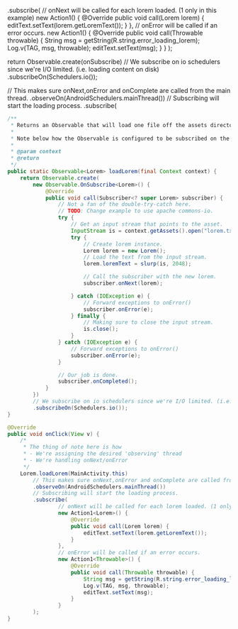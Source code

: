 .subscribe(
    // onNext will be called for each lorem loaded. (1 only in this example)
    new Action1<Lorem>() {
        @Override
        public void call(Lorem lorem) {
            editText.setText(lorem.getLoremText());
        }
    },
    // onError will be called if an error occurs.
    new Action1<Throwable>() {
        @Override
        public void call(Throwable throwable) {
            String msg = getString(R.string.error_loading_lorem);
            Log.v(TAG, msg, throwable);
            editText.setText(msg);
        }
    }
);


return Observable.create(onSubscribe)
// We subscribe on io schedulers since we're I/O limited. (i.e. loading content on disk)
.subscribeOn(Schedulers.io());

// This makes sure onNext,onError and onComplete are called from the main thread.
.observeOn(AndroidSchedulers.mainThread())
// Subscribing will start the loading process.
.subscribe(

```java
/**
 * Returns an Observable that will load one file off the assets directory. (lorem.txt)
 *
 * Note below how the Observable is configured to be subscribed on the io thread.
 *
 * @param context
 * @return
 */
public static Observable<Lorem> loadLorem(final Context context) {
	return Observable.create(
		new Observable.OnSubscribe<Lorem>() {
			@Override
			public void call(Subscriber<? super Lorem> subscriber) {
				// Not a fan of the double-try-catch here.
				// TODO: Change example to use apache commons-io.
				try {
					// Get an input stream that points to the asset.
					InputStream is = context.getAssets().open("lorem.txt");
					try {
						// Create lorem instance.
						Lorem lorem = new Lorem();
						// Load the text from the input stream.
						lorem.loremText = slurp(is, 2048);

						// Call the subscriber with the new lorem.
						subscriber.onNext(lorem);

					} catch (IOException e) {
						// Forward exceptions to onError()
						subscriber.onError(e);
					} finally {
						// Making sure to close the input stream.
						is.close();
					}
				} catch (IOException e) {
					// Forward exceptions to onError()
					subscriber.onError(e);
				}

				// Our job is done.
				subscriber.onCompleted();
			}
		})
		// We subscribe on io schedulers since we're I/O limited. (i.e. loading content on disk)
		.subscribeOn(Schedulers.io());
}
```

```java
@Override
public void onClick(View v) {
	/*
	 * The thing of note here is how
	 * - We're assigning the desired 'observing' thread
	 * - We're handling onNext/onError
	 */
	Lorem.loadLorem(MainActivity.this)
		// This makes sure onNext,onError and onComplete are called from the main thread.
		.observeOn(AndroidSchedulers.mainThread())
		// Subscribing will start the loading process.
		.subscribe(
				// onNext will be called for each lorem loaded. (1 only in this example)
				new Action1<Lorem>() {
					@Override
					public void call(Lorem lorem) {
						editText.setText(lorem.getLoremText());
					}
				},
				// onError will be called if an error occurs.
				new Action1<Throwable>() {
					@Override
					public void call(Throwable throwable) {
						String msg = getString(R.string.error_loading_lorem);
						Log.v(TAG, msg, throwable);
						editText.setText(msg);
					}
				}
		);
}
```


```java
```